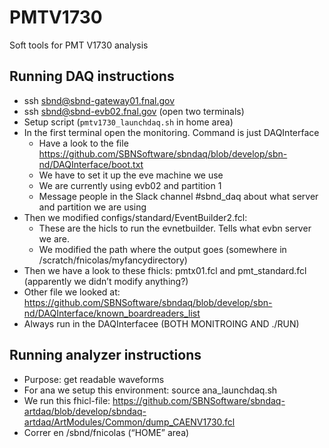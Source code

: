 # PMTV1730
Soft tools for PMT V1730 analysis



## Running DAQ instructions
* ssh sbnd@sbnd-gateway01.fnal.gov
* ssh sbnd@sbnd-evb02.fnal.gov (open two terminals)
* Setup script (`pmtv1730_launchdaq.sh` in home area)
* In the first terminal open the monitoring. Command is just DAQInterface 
  * Have a look to the file https://github.com/SBNSoftware/sbndaq/blob/develop/sbn-nd/DAQInterface/boot.txt
  * We have to set it up the eve machine we use
  * We are currently using evb02 and partition 1
  * Message people in the Slack channel #sbnd_daq about what server and partition we are using
* Then we modified configs/standard/EventBuilder2.fcl:
   * These are the hicls to run the evnetbuilder. Tells what evbn server we are. 
   * We modified the path where the output goes (somewhere in /scratch/fnicolas/myfancydirectory)
* Then we have a look to these fhicls: pmtx01.fcl and  pmt_standard.fcl  (apparently we didn’t modify anything?)
* Other file we looked at: https://github.com/SBNSoftware/sbndaq/blob/develop/sbn-nd/DAQInterface/known_boardreaders_list
* Always run in the DAQInterfacee (BOTH MONITROING AND ./RUN)


## Running analyzer instructions

* Purpose: get readable waveforms
* For ana we setup this environment: source ana_launchdaq.sh
* We run this fhicl-file: https://github.com/SBNSoftware/sbndaq-artdaq/blob/develop/sbndaq-artdaq/ArtModules/Common/dump_CAENV1730.fcl
* Correr en /sbnd/fnicolas (“HOME” area)
